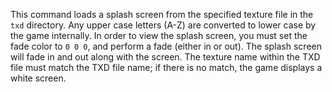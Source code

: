 This command loads a splash screen from the specified texture file in the `txd` directory. Any upper case letters (A-Z) are converted to lower case by the game internally. In order to view the splash screen, you must set the fade color to `0 0 0`, and perform a fade (either in or out). The splash screen will fade in and out along with the screen. The texture name within the TXD file must match the TXD file name; if there is no match, the game displays a white screen.
